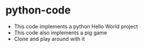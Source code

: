 ﻿# python-code
- This code implements a python Hello World project
- This code also implements a pig game
- Clone and play around with it
